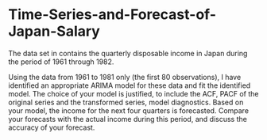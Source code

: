 # Time-Series-and-Forecast-of-Japan-Salary
The data set in contains the quarterly disposable income in Japan during the period of 1961 through 1982.

Using the data from 1961 to 1981 only (the first 80 observations), I have identified an appropriate ARIMA model for these data and fit the identified model. 
The choice of your model is justified, to include the ACF, PACF of the original series and the transformed series, model diagnostics. 
Based on your model, the income for the next four quarters is forecasted. 
Compare your forecasts with the actual income during this period, and discuss the accuracy of your forecast. 
